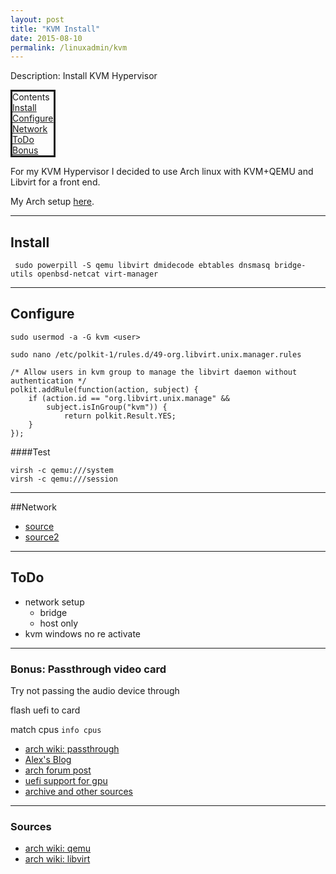 ```yaml
---
layout: post
title: "KVM Install"
date: 2015-08-10
permalink: /linuxadmin/kvm
---
```


Description: Install KVM Hypervisor


<div style="display: inline-block">
<div class ="panel panel-default" style="border-style: solid">
<div class="panel-heading">Contents</div>
<div class="panel-body">
<a href="#install">Install</a><br />
<a href="#configure">Configure</a><br />
<a href="#network">Network</a><br />
<a href="#todo">ToDo</a><br />
<a href="#bonus">Bonus</a>
</div>
</div>
</div>

For my KVM Hypervisor I decided to use Arch linux with KVM+QEMU and Libvirt for a front end.

My Arch setup [here](/arch).

***

## <a name="install"></a>Install

     sudo powerpill -S qemu libvirt dmidecode ebtables dnsmasq bridge-utils openbsd-netcat virt-manager

***

## <a name="configure"></a>Configure

    sudo usermod -a -G kvm <user>
    
    sudo nano /etc/polkit-1/rules.d/49-org.libvirt.unix.manager.rules 
    
    /* Allow users in kvm group to manage the libvirt daemon without authentication */
    polkit.addRule(function(action, subject) {
        if (action.id == "org.libvirt.unix.manage" && 
            subject.isInGroup("kvm")) { 
                return polkit.Result.YES; 
        } 
    });
    
####Test

    virsh -c qemu:///system
    virsh -c qemu:///session

***

##<a name="network"></a>Network

* [source](http://wiki.libvirt.org/page/VirtualNetworking)
* [source2](http://wiki.libvirt.org/page/Networking)

***

## <a name="todo"></a>ToDo

* network setup
	* bridge
	* host only
* kvm windows no re activate

***

### <a name="bonus"></a>Bonus: Passthrough video card

Try not passing the audio device through

flash uefi to card

match cpus `info cpus`

* [arch wiki: passthrough](https://wiki.archlinux.org/index.php/PCI_passthrough_via_OVMF)
* [Alex's Blog](http://vfio.blogspot.com)
* [arch forum post](https://bbs.archlinux.org/viewtopic.php?id=162768)
* [uefi support for gpu](https://bbs.archlinux.org/viewtopic.php?pid=1504683#p1504683)
* [archive and other sources](http://arseniyshestakov.github.io/vfio-archive/)



***

### <a name="sources"></a>Sources

* [arch wiki: qemu](https://wiki.archlinux.org/index.php/QEMU)
* [arch wiki: libvirt](https://wiki.archlinux.org/index.php/Libvirt)
